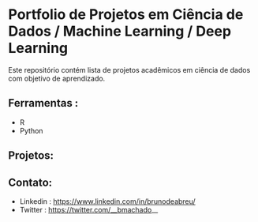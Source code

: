 # Portfolio de Projetos em Ciência de Dados / Machine Learning / Deep Learning

Este repositório contém lista de projetos acadêmicos em ciência de dados com objetivo de aprendizado.


## Ferramentas :
  * R
  * Python
  
## Projetos:



## Contato:
  * Linkedin : https://www.linkedin.com/in/brunodeabreu/
  * Twitter : https://twitter.com/__bmachado__
